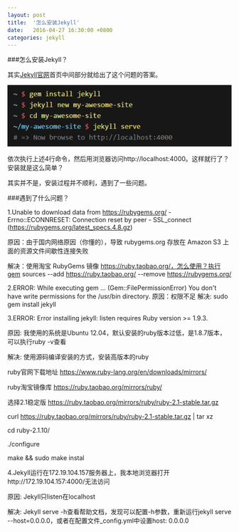 ```yaml
---
layout: post
title:  '怎么安装Jekyll'
date:   2016-04-27 16:30:00 +0800
categories: jekyll
---
```

###怎么安装Jekyll？

其实[Jekyll官网][Jekyll官网]首页中间部分就给出了这个问题的答案。

![Jekyll快速入门指南](https://raw.githubusercontent.com/liuyixing/liuyixing.github.io/master/images/howtoinstalljekyll/01.jpg)

依次执行上述4行命令，然后用浏览器访问http://localhost:4000。这样就行了？安装就是这么简单？

其实并不是，安装过程并不顺利，遇到了一些问题。

###遇到了什么问题？

1.Unable to download data from https://rubygems.org/ - Errno::ECONNRESET: Connection reset by peer - SSL_connect (https://rubygems.org/latest_specs.4.8.gz)

原因：由于国内网络原因（你懂的），导致 rubygems.org 存放在 Amazon S3 上面的资源文件间歇性连接失败

解决：使用淘宝 RubyGems 镜像 https://ruby.taobao.org/，怎么使用？执行gem sources --add https://ruby.taobao.org/ --remove https://rubygems.org/  

2.ERROR:  While executing gem ... (Gem::FilePermissionError)
    You don't have write permissions for the /usr/bin directory.
原因：权限不足
解决: sudo gem install jekyll

3.ERROR:  Error installing jekyll:
        listen requires Ruby version >= 1.9.3.
        
原因: 我使用的系统是Ubuntu 12.04，默认安装的ruby版本过低，是1.8.7版本，可以执行ruby -v查看

解决: 使用源码编译安装的方式，安装高版本的ruby

ruby官网下载地址 https://www.ruby-lang.org/en/downloads/mirrors/

ruby淘宝镜像库 https://ruby.taobao.org/mirrors/ruby/

选择2.1稳定版 https://ruby.taobao.org/mirrors/ruby/ruby-2.1-stable.tar.gz

curl https://ruby.taobao.org/mirrors/ruby/ruby-2.1-stable.tar.gz | tar xz

cd ruby-2.1.10/

./configure

make && sudo make instal

4.Jekyll运行在172.19.104.157服务器上，我本地浏览器打开http://172.19.104.157:4000/无法访问

原因: Jekyll只listen在localhost

解决: Jekyll serve -h查看帮助文档，发现可以配置-h参数，重新运行jekyll serve --host=0.0.0.0，或者在配置文件_config.yml中设置host: 0.0.0.0

[Jekyll官网]: https://jekyllrb.com/